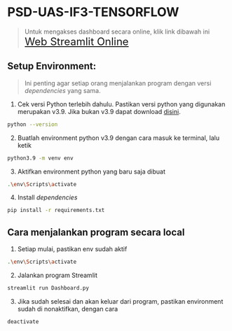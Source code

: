 # PSD-UAS-IF3-TENSORFLOW
>Untuk mengakses dashboard secara online, klik link dibawah ini <br>
<a href="https://bike-sharing-dashboard-tensorflow.streamlit.app/" style="font-size: 1.5rem;">Web Streamlit Online</a>

## Setup Environment:
> Ini penting agar setiap orang menjalankan program dengan versi _dependencies_ yang sama.

1. Cek versi Python terlebih dahulu. Pastikan versi python yang digunakan merupakan v3.9. Jika bukan v3.9 dapat download [disini](https://www.python.org/ftp/python/3.9.0/python-3.9.0.exe).
```bash
python --version
```
2. Buatlah environment python v3.9 dengan cara masuk ke terminal, lalu ketik
```bash
python3.9 -m venv env
```
3. Aktifkan environment python yang baru saja dibuat
```bash
.\env\Scripts\activate
```
4. Install _dependencies_
```bash
pip install -r requirements.txt
```

## Cara menjalankan program secara local
1. Setiap mulai, pastikan env sudah aktif
```bash
.\env\Scripts\activate
```
2. Jalankan program Streamlit
```bash
streamlit run Dashboard.py
```
3. Jika sudah selesai dan akan keluar dari program, pastikan environment sudah di nonaktifkan, dengan cara
```bash
deactivate
```

